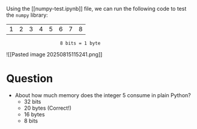 Using the [[numpy-test.ipynb]] file, we can run the following code to test the `numpy` library: 
    

|     |     |     |     |     |     |     |     |
| --- | --- | --- | --- | --- | --- | --- | --- |
| 1   | 2   | 3   | 4   | 5   | 6   | 7   | 8   |
						8 bits = 1 byte

![[Pasted image 20250815115241.png]]

# Question
- About how much memory does the integer 5 consume in plain Python?
	- 32 bits
	- 20 bytes (Correct!)
	- 16 bytes
	- 8 bits

